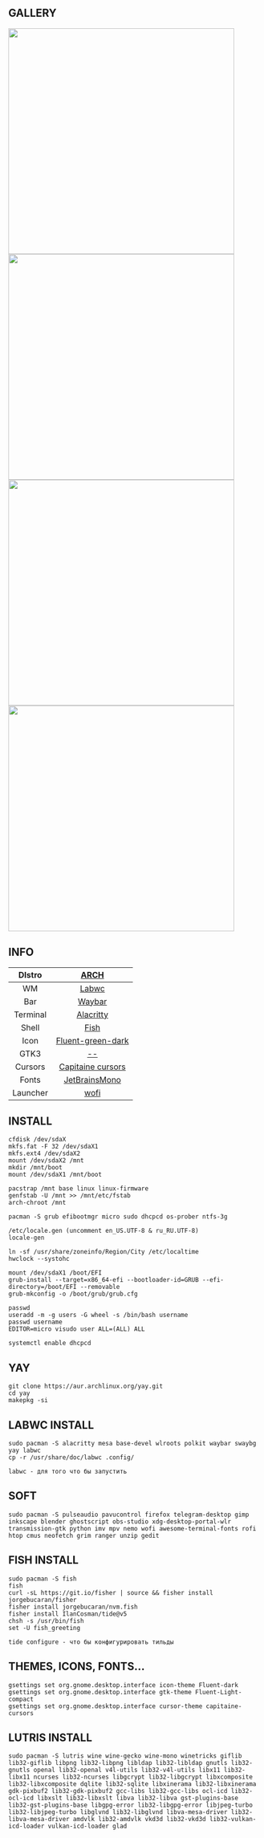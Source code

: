 ## GALLERY
<img src="1" width="450" align="center">
<img src="1" width="450" align="center">
<img src="1" width="450" align="center">
<img src="1" width="450" align="center">
  
## INFO
|DIstro|[ARCH](https://archlinux.org/)|
|:---:|:---:|
|WM|[Labwc](https://github.com/labwc/labwc)|
|Bar|[Waybar](https://github.com/Alexays/Waybar)|
|Terminal|[Alacritty](https://github.com/alacritty/alacritty)|
|Shell|[Fish](https://fishshell.com/)|
|Icon|[Fluent-green-dark](https://www.pling.com/p/1477945)|
|GTK3|[--](--)|
|Cursors|[Capitaine cursors](https://github.com/keeferrourke/capitaine-cursors)|
|Fonts|[JetBrainsMono](https://www.jetbrains.com/lp/mono/)|
|Launcher|[wofi](https://sr.ht/~scoopta/wofi/)|
  
## INSTALL
```
cfdisk /dev/sdaX  
mkfs.fat -F 32 /dev/sdaX1  
mkfs.ext4 /dev/sdaX2  
mount /dev/sdaX2 /mnt  
mkdir /mnt/boot
mount /dev/sdaX1 /mnt/boot  
  
pacstrap /mnt base linux linux-firmware  
genfstab -U /mnt >> /mnt/etc/fstab  
arch-chroot /mnt  
  
pacman -S grub efibootmgr micro sudo dhcpcd os-prober ntfs-3g  

/etc/locale.gen (uncomment en_US.UTF-8 & ru_RU.UTF-8)  
locale-gen  
  
ln -sf /usr/share/zoneinfo/Region/City /etc/localtime  
hwclock --systohc 

mount /dev/sdaX1 /boot/EFI  
grub-install --target=x86_64-efi --bootloader-id=GRUB --efi-directory=/boot/EFI --removable  
grub-mkconfig -o /boot/grub/grub.cfg  

passwd  
useradd -m -g users -G wheel -s /bin/bash username  
passwd username  
EDITOR=micro visudo user ALL=(ALL) ALL  
  
systemctl enable dhcpcd  
```  
  
## YAY
```
git clone https://aur.archlinux.org/yay.git  
cd yay  
makepkg -si       
```
  
## LABWC INSTALL 
```
sudo pacman -S alacritty mesa base-devel wlroots polkit waybar swaybg  
yay labwc
cp -r /usr/share/doc/labwc .config/

labwc - для того что бы запустить
``` 

## SOFT 
```
sudo pacman -S pulseaudio pavucontrol firefox telegram-desktop gimp inkscape blender ghostscript obs-studio xdg-desktop-portal-wlr transmission-gtk python imv mpv nemo wofi awesome-terminal-fonts rofi htop cmus neofetch grim ranger unzip gedit  
``` 
  
## FISH INSTALL  
```
sudo pacman -S fish 
fish  
curl -sL https://git.io/fisher | source && fisher install jorgebucaran/fisher  
fisher install jorgebucaran/nvm.fish  
fisher install IlanCosman/tide@v5  
chsh -s /usr/bin/fish  
set -U fish_greeting  
  
tide configure - что бы конфигурировать тильды
```  
  
## THEMES, ICONS, FONTS...
```
gsettings set org.gnome.desktop.interface icon-theme Fluent-dark  
gsettings set org.gnome.desktop.interface gtk-theme Fluent-Light-compact  
gsettings set org.gnome.desktop.interface cursor-theme capitaine-cursors
```
  
## LUTRIS INSTALL
```
sudo pacman -S lutris wine wine-gecko wine-mono winetricks giflib lib32-giflib libpng lib32-libpng libldap lib32-libldap gnutls lib32-gnutls openal lib32-openal v4l-utils lib32-v4l-utils libx11 lib32-libx11 ncurses lib32-ncurses libgcrypt lib32-libgcrypt libxcomposite lib32-libxcomposite dqlite lib32-sqlite libxinerama lib32-libxinerama gdk-pixbuf2 lib32-gdk-pixbuf2 gcc-libs lib32-gcc-libs ocl-icd lib32-ocl-icd libxslt lib32-libxslt libva lib32-libva gst-plugins-base lib32-gst-plugins-base libgpg-error lib32-libgpg-error libjpeg-turbo lib32-libjpeg-turbo libglvnd lib32-libglvnd libva-mesa-driver lib32-libva-mesa-driver amdvlk lib32-amdvlk vkd3d lib32-vkd3d lib32-vulkan-icd-loader vulkan-icd-loader glad
```